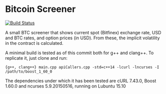 # Bitcoin Screener

[![Build Status](https://travis-ci.org/korowjev/BTCmonitor.svg?branch=master)](https://travis-ci.org/korowjev/BTCmonitor)

A small BTC screener that shows current spot (Bitfinex) exchange rate, USD and BTC rates, and option prices (in USD). From these, the implicit volatility in the contract is calculated.

A minimal build is tested as of this commit both for g++ and clang++. To replicate it, just clone and run:

```{g++, clang++} main.cpp apiCallers.cpp -std=c++14 -lcurl -lncurses -I /path/to/boost_1_60_0```

The dependencies under which it has been tested are cURL 7.43.0, Boost 1.60.0 and ncurses 5.9.20150516, running on Lubuntu 15.10

